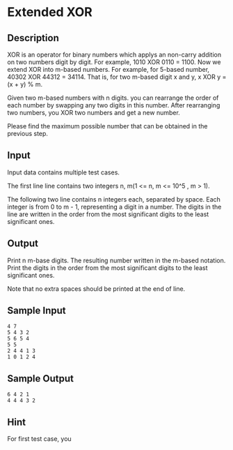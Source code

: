# Extended XOR
## Description
XOR is an operator for binary numbers which applys an non-carry addition on
two numbers digit by digit. For example, 1010 XOR 0110 = 1100. Now we extend XOR
into m-based numbers. For example, for 5-based number, 40302 XOR 44312 = 34114.
That is, for two m-based digit x and y, x XOR y = (x + y) % m.

Given two m-based numbers with n digits. you can rearrange the order of each
number by swapping any two digits in this number. After rearranging two numbers,
you XOR two numbers and get a new number.

Please find the maximum possible number that can be obtained in the previous
step.

## Input
Input data contains multiple test cases.

The first line line contains two integers n, m(1 <= n, m <= 10^5 , m > 1).

The following two line contains n integers each, separated by space. Each
integer is from 0 to m - 1, representing a digit in a number. The digits in the
line are written in the order from the most significant digits to the least
significant ones.

## Output
Print n m-base digits. The resulting number written in the m-based
notation. Print the digits in the order from the most significant digits to the
least significant ones.

Note that no extra spaces should be printed at the end of line.

## Sample Input
```
4 7
5 4 3 2  
5 6 5 4  
5 5  
2 4 4 1 3  
1 0 1 2 4  
```

## Sample Output
```
6 4 2 1  
4 4 4 3 2  
```

## Hint
For first test case, you 
